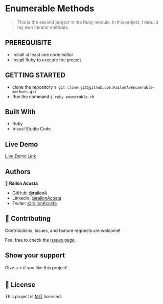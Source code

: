 # Enumerable Methods

> This is the second project in the Ruby module. In this project, I rebuild my own iterator methods.

## PREREQUISITE

- Install at least one code editor 
- Install Ruby to execute the project

## GETTING STARTED

- clone the repository `$ git clone git@github.com:RailonA/enumerable-methods.git`
- Run the command `$ ruby enumerable.rb`

## Built With

- Ruby
- Visual Studio Code 


## Live Demo

[Live Demo Link](https://repl.it/@RailonA/enumerablemethods#main.rb)

## Authors

👤 **Railon Acosta**

- GitHub: [@railonA](https://github.com/RailonA)
- Linkedin: [@railonAcosta](https://www.linkedin.com/in/railon-acosta-81265180/)
- Twiter: [@railonAcosta](https://twitter.com/RailonAcosta)


## 🤝 Contributing

Contributions, issues, and feature requests are welcome!

Feel free to check the [issues page]( https://github.com/RailonA/enumerable-methods/issues ).

## Show your support

Give a ⭐️ if you like this project!

## 📝 License

This project is [MIT](LICENSE) licensed.